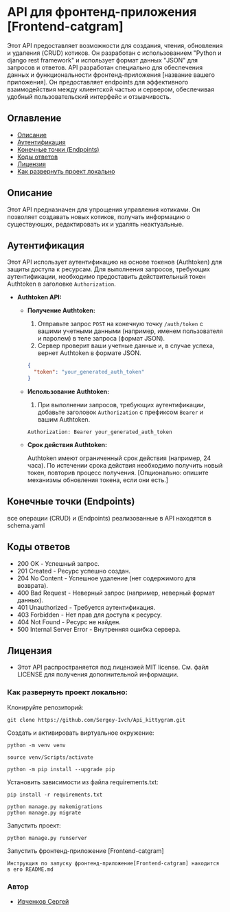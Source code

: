 # API для фронтенд-приложения [Frontend-catgram]

Этот API предоставляет возможности для создания, чтения, обновления и удаления (CRUD) котиков. Он разработан с использованием "Python и django rest framework" и использует формат данных "JSON" для запросов и ответов. API разработан специально для обеспечения данных и функциональности фронтенд-приложения [название вашего приложения]. Он предоставляет endpoints для эффективного взаимодействия между клиентской частью и сервером, обеспечивая удобный пользовательский интерфейс и отзывчивость.

## Оглавление

*   [Описание](#описание)
*   [Аутентификация](#аутентификация)
*   [Конечные точки (Endpoints)](#конечные-точки-endpoints)
*   [Коды ответов](#коды-ответов)
*   [Лицензия](#лицензия)
*   [Как развернуть проект локально](#Как-развернуть-проект-локально)

## Описание

Этот API предназначен для упрощения управления котиками. Он позволяет создавать новых котиков, получать информацию о существующих, редактировать их и удалять неактуальные.

## Аутентификация

Этот API использует аутентификацию на основе токенов (Authtoken) для защиты доступа к ресурсам.  Для выполнения запросов, требующих аутентификации, необходимо предоставить действительный токен Authtoken в заголовке `Authorization`.

*   **Authtoken API:**

    *   **Получение Authtoken:**

        1.  Отправьте запрос `POST` на конечную точку `/auth/token` с вашими учетными данными (например, именем пользователя и паролем) в теле запроса (формат JSON).
        2.  Сервер проверит ваши учетные данные и, в случае успеха, вернет Authtoken в формате JSON.

        ```json
        {
          "token": "your_generated_auth_token"
        }
        ```

    *   **Использование Authtoken:**

        1.  При выполнении запросов, требующих аутентификации, добавьте заголовок `Authorization` с префиксом `Bearer` и вашим Authtoken.

        ```
        Authorization: Bearer your_generated_auth_token
        ```

    *   **Срок действия Authtoken:**

        Authtoken имеют ограниченный срок действия (например, 24 часа).  По истечении срока действия необходимо получить новый токен, повторив процесс получения.  [Опционально: опишите механизмы обновления токена, если они есть.]


## Конечные точки (Endpoints)

все операции (CRUD) и (Endpoints) реализованные в API находятся в schema.yaml


## Коды ответов
*   200 OK - Успешный запрос.
*   201 Created - Ресурс успешно создан.
*   204 No Content - Успешное удаление (нет содержимого для возврата).
*   400 Bad Request - Неверный запрос (например, неверный формат данных).
*   401 Unauthorized - Требуется аутентификация.
*   403 Forbidden - Нет прав для доступа к ресурсу.
*   404 Not Found - Ресурс не найден.
*   500 Internal Server Error - Внутренняя ошибка сервера.


## Лицензия
*   Этот API распространяется под лицензией MIT license. См. файл LICENSE для получения дополнительной информации.


### Как развернуть проект локально:

Клонируйте репозиторий:

```
git clone https://github.com/Sergey-Ivch/Api_kittygram.git
```

Cоздать и активировать виртуальное окружение:

```
python -m venv venv
```

```
source venv/Scripts/activate
```

```
python -m pip install --upgrade pip
```

Установить зависимости из файла requirements.txt:

```
pip install -r requirements.txt
```

```
python manage.py makemigrations
python manage.py migrate
```

Запустить проект:
```
python manage.py runserver
```

Запустить фронтенд-приложение [Frontend-catgram]
```
Инструкция по запуску фронтенд-приложение[Frontend-catgram] находится в его README.md
```


### Автор
- [Ивченков Сергей](https://github.com/Sergey-Ivch)
